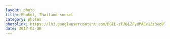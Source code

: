 ```yaml
---
layout: photo
title: Phuket, Thailand sunset
category: photos
photolink: https://lh3.googleusercontent.com/DGIL-zTJOLZFyUMAEv1Zz3eqDTtUt1EJqyk5n1wbssM6EpDlQ7_ZXVIXySHaX14FLqNHs4zFK9y8xQ=w1440-h900-rw-no
date: 2017-03-30
---
```



